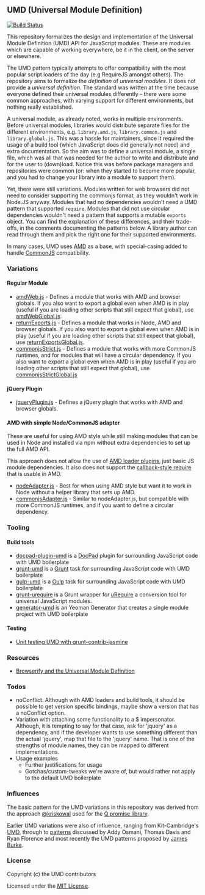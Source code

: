 ## UMD (Universal Module Definition)

[![Build Status](https://travis-ci.org/umdjs/umd.svg)](https://travis-ci.org/umdjs/umd)

This repository formalizes the design and implementation of the Universal Module Definition (UMD) API for JavaScript modules. These are modules which are capable of working everywhere, be it in the client, on the server or elsewhere.

The UMD pattern typically attempts to offer compatibility with the most popular script loaders of the day (e.g RequireJS amongst others). The repository aims to formalize the *definition* of *universal modules*. It does not provide a *universal definition*. The standard was written at the time because everyone defined their universal modules differently - there were some common approaches, with varying support for different environments, but nothing really established.

A universal module, as already noted, works in multiple environments. Before universal modules, libraries would distribute separate files for the different environments, e.g. `library.amd.js`, `library.common.js` and `library.global.js`. This was a hassle for maintainers, since it required the usage of a build tool (which JavaScript <s>does</s> did generally not need) and extra documentation. So the aim was to define a universal module, a single file, which was all that was needed for the author to write and distribute and for the user to (down)load. Notice this was before package managers and repositories were common (or: when they started to become more popular, and you had to change your library into a module to support them).

Yet, there were still variations. Modules written for web browsers did not need to consider supporting the commonjs format, as they wouldn't work in Node.JS anyway. Modules that had no dependencies wouldn't need a UMD pattern that supported `require`. Modules that did not use circular dependencies wouldn't need a pattern that supports a mutable `exports` object. You can find the explanation of these differences, and their trade-offs, in the comments documenting the patterns below. A library author can read through them and pick the right one for their supported environments.

In many cases, UMD uses [AMD](https://github.com/amdjs/amdjs-api/wiki/AMD) as a base, with special-casing added to handle [CommonJS](http://wiki.commonjs.org/wiki/CommonJS) compatibility.

### Variations

#### Regular Module

* [amdWeb.js](https://github.com/umdjs/umd/blob/master/templates/amdWeb.js) -
  Defines a module that works with AMD and browser globals. If you also want
  to export a global even when AMD is in play (useful if you are loading other
  scripts that still expect that global), use
  [amdWebGlobal.js](https://github.com/umdjs/umd/blob/master/templates/amdWebGlobal.js).
* [returnExports.js](https://github.com/umdjs/umd/blob/master/templates/returnExports.js) -
  Defines a module that works in Node, AMD and browser globals. If you also want
  to export a global even when AMD is in play (useful if you are loading other
  scripts that still expect that global), use
  [returnExportsGlobal.js](https://github.com/umdjs/umd/blob/master/templates/returnExportsGlobal.js).
* [commonjsStrict.js](https://github.com/umdjs/umd/blob/master/templates/commonjsStrict.js) -
  Defines a module that works with more CommonJS runtimes, and for modules that
  will have a circular dependency. If you also want
  to export a global even when AMD is in play (useful if you are loading other
  scripts that still expect that global), use
  [commonjsStrictGlobal.js](https://github.com/umdjs/umd/blob/master/templates/commonjsStrictGlobal.js)

#### jQuery Plugin

* [jqueryPlugin.js](https://github.com/umdjs/umd/blob/master/templates/jqueryPlugin.js) -
  Defines a jQuery plugin that works with AMD and browser globals.

#### AMD with simple Node/CommonJS adapter

These are useful for using AMD style while still making modules that can be
used in Node and installed via npm without extra dependencies to set up the
full AMD API.

This approach does not allow the use of [AMD loader plugins](https://github.com/amdjs/amdjs-api/wiki/Loader-Plugins),
just basic JS module dependencies. It also does not support the
[callback-style require](https://github.com/amdjs/amdjs-api/wiki/require) that
is usable in AMD.

* [nodeAdapter.js](https://github.com/umdjs/umd/blob/master/templates/nodeAdapter.js) -
  Best for when using AMD style but want it to work in Node without a helper library
  that sets up AMD.
* [commonjsAdapter.js](https://github.com/umdjs/umd/blob/master/templates/commonjsAdapter.js) -
  Similar to nodeAdapter.js, but compatible with more CommonJS runtimes, and if
  you want to define a circular dependency.

### Tooling

#### Build tools

* [docpad-plugin-umd](https://github.com/docpad/docpad-plugin-umd) is a [DocPad](http://docpad.org) plugin for surrounding JavaScript code with UMD boilerplate
* [grunt-umd](https://github.com/alexlawrence/grunt-umd) is a [Grunt](http://gruntjs.com) task for surrounding JavaScript code with UMD boilerplate
* [gulp-umd](https://github.com/eduardolundgren/gulp-umd) is a [Gulp](http://gulpjs.com/) task for surrounding JavaScript code with UMD boilerplate
* [grunt-urequire](https://github.com/aearly/grunt-urequire) is a Grunt wrapper for [uRequire](https://github.com/anodynos/uRequire) a conversion tool for universal JavaScript modules.
* [generator-umd](https://github.com/ruyadorno/generator-umd) is an Yeoman Generator that creates a single module project with UMD boilerplate


#### Testing

* [Unit testing UMD with grunt-contrib-jasmine](http://stackoverflow.com/questions/16940548/grunt-test-for-umd)

### Resources

* [Browserify and the Universal Module Definition](http://dontkry.com/posts/code/browserify-and-the-universal-module-definition.html)

### Todos

* noConflict. Although with AMD loaders and build tools, it should be possible to get version specific bindings,
  maybe show a version that has a noConflict option.
* Variation with attaching some functionality to a $ impersonator. Although, it is
tempting to say for that case, ask for 'jquery' as a dependency, and if the developer
wants to use something different than the actual 'jquery', map that file to the 'jquery' name.
That is one of the strengths of module names, they can be mapped to different implementations.
* Usage examples
    * Further justifications for usage
    * Gotchas/custom-tweaks we're aware of, but would rather not apply to the default UMD boilerplate

### Influences

The basic pattern for the UMD variations in this repository was derived from the approach [@kriskowal](https://github.com/kriskowal) used for the [Q promise library](https://github.com/kriskowal/q).

Earlier UMD variations were also of influence, ranging from Kit-Cambridge's
[UMD](https://gist.github.com/1251221), through to [patterns](https://github.com/addyosmani/jquery-plugin-patterns/issues/1) discussed by Addy Osmani, Thomas Davis and Ryan Florence and most recently the UMD patterns proposed by [James Burke](https://gist.github.com/1262861).

### License

Copyright (c) the UMD contributors

Licensed under the [MIT License](https://github.com/umdjs/umd/blob/master/LICENSE.md).
